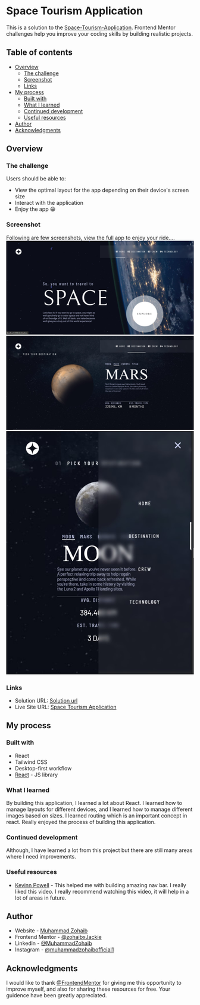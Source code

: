 # Space Tourism Application

This is a solution to the [Space-Tourism-Application](https://www.frontendmentor.io/challenges/space-tourism-multipage-website-gRWj1URZ3). Frontend Mentor challenges help you improve your coding skills by building realistic projects. 

## Table of contents

- [Overview](#overview)
  - [The challenge](#the-challenge)
  - [Screenshot](#screenshot)
  - [Links](#links)
- [My process](#my-process)
  - [Built with](#built-with)
  - [What I learned](#what-i-learned)
  - [Continued development](#continued-development)
  - [Useful resources](#useful-resources)
- [Author](#author)
- [Acknowledgments](#acknowledgments)


## Overview

### The challenge

Users should be able to:

- View the optimal layout for the app depending on their device's screen size
- Interact with the application
- Enjoy the app 😁

### Screenshot
Following are few screenshots, view the full app to enjoy your ride....
![](./src/assets/Screenshot_1.jpg)
![](./src/assets/Screenshot_2.jpg)
![](./src/assets/Screenshot_3.jpg)


### Links

- Solution URL: [Solution url](https://github.com/zohaibxJackie/Space-Tourism-Application)
- Live Site URL: [Space Tourism Application](https://zohaibxjackie.github.io/Space-Tourism-Application/)

## My process

### Built with

- React
- Tailwind CSS
- Desktop-first workflow
- [React](https://reactjs.org/) - JS library

### What I learned
By building this application, I learned a lot about React. I learned how to manage layouts for different devices, and I learned how to manage different images based on sizes. I learned routing which is an important concept in react. Really enjoyed the process of building this application.

### Continued development

Although, I have learned a lot from this project but there are still many areas where I need improvements.

### Useful resources

- [Kevinn Powell](https://youtu.be/HbBMp6yUXO0?si=BM2JNafBn0UwmIdK) - This helped me with building amazing nav bar. I really liked this video. I really recommend watching this video, it will help in a lot of areas in future.


## Author

- Website - [Muhammad Zohaib](https://muhammadzohaib4.wordpress.com/)
- Frontend Mentor - [@zohaibxJackie](https://www.frontendmentor.io/profile/zohaibxJackie)
- Linkedin - [@MuhammadZohaib](www.linkedin.com/in/muhammad-zohaib-a42923316)
- Instagram - [@muhammadzohaibofficial1](https://www.instagram.com/muhammadzohaibofficial1?igsh=bHQwN3FoMm5idXd2)

## Acknowledgments

I would like to thank [@FrontendMentor](https://www.frontendmentor.io/) for giving me this opportunity to improve myself, and also for sharing these resources for free. Your guidence have been greatly appreciated.
